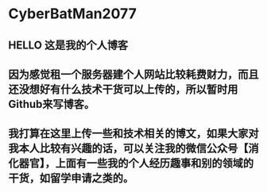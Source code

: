# CyberBatMan2077
## HELLO 这是我的个人博客
## 因为感觉租一个服务器建个人网站比较耗费财力，而且还没想好有什么技术干货可以上传的，所以暂时用Github来写博客。
## 我打算在这里上传一些和技术相关的博文，如果大家对我本人比较有兴趣的话，可以关注我的微信公众号【消化器官】，上面有一些我的个人经历趣事和别的领域的干货，如留学申请之类的。
